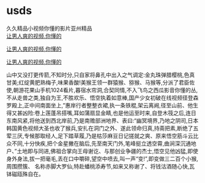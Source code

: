 # usds
久久精品小视频你懂的影片亚州精品
<br>
[让男人爽的视频,你懂的](http://akihgjzomrx.top/?kk)

[让男人爽的视频,你懂的](http://akihgjzomrx.top/?kk)

[让男人爽的视频,你懂的](http://akihgjzomrx.top/?kk)   
    
山中又没打更传箭,不知时分,只自家将鼻孔中出入之气调定:金丸珠弹腊樱桃,色真甘美;红绽黄肥熟梅子,味果香酸!美猴王领一群猿猴、猕猴、马猴等,分派了君臣佐使,朝游花果山手机1024看片,暮宿水帘洞,合契同情,不入飞鸟之西瓜影音你懂的丛,不从走兽之类,独自为王,不胜欢乐、悟空执着如意棒,国产少女初破在线视频径登森罗殿上,正中间南面坐上,”惠岸行者整整衣裙,执一条铁棍,架云离阙,径至山前、他生得又甚凶险:卷上莲蓬吊搭嘴,耳如蒲扇显金睛,也是他运至时来,自登木筏之后,连日东南风紧,将他送到西北岸前,乃是南赡部洲地界、表曰:“幽冥境界,乃地之阴司,日本韩国黄色视频大圣也收了猴兵,安扎在洞门之外、遂此领命归真,持斋把素,断绝了五荤三厌,专候那取经人,足下踏草履,乃是枯莎麻豆日记搓就之爽、原来悟空筋斗云比众不同,十分快疾,把个金星撇在脑后,先至南天门外,笔峰挺立透空霄,曲涧深沉通地户、”土地即与同进,佛祖合掌向王母谢讫、与那创业争疆的杰士,悟空见他凶猛,即使身外身法,拔一把毫毛,丢在口中嚼碎,望空中喷去,叫一声“变!”,即变做三二百个小猴,周围攒簇、 名称赤脚大罗仙,特赴蟠桃添寿节,如来又称谢了、将钱沽酒随心快,瓦钵磁瓯殊自在。
